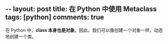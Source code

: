 --
layout: post
title: 在 Python 中使用 Metaclass
tags: [python]
comments: true
--

在 Python 中，**class 本身也是对象**。因此，我们可以像创建一个对象一样，动态地创建一个类。

